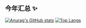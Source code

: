 ## 今年汇总 ✨  
[![Anurag's GitHub stats](https://github-readme-stats.vercel.app/api?username=XxhutaoxX)](https://github.com/anuraghazra/github-readme-stats)
[![Top Langs](https://github-readme-stats.vercel.app/api/top-langs/?username=anuraghazra&layout=compact)](https://github.com/anuraghazra/github-readme-stats)
